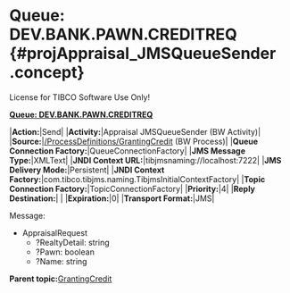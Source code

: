 # Queue: DEV.BANK.PAWN.CREDITREQ {#projAppraisal_JMSQueueSender .concept}

License for TIBCO Software Use Only!

**[Queue: DEV.BANK.PAWN.CREDITREQ](../msgs/dest_Id123.md)**

|**Action:**|Send|
|**Activity:**|Appraisal JMSQueueSender \(BW Activity\)|
|**Source:**|[/ProcessDefinitions/GrantingCredit](../../../projects/GrantingCredit/ProcessDefinitions/GrantingCredit.process.md) \(BW Process\)|
|**Queue Connection Factory:**|QueueConnectionFactory|
|**JMS Message Type:**|XMLText|
|**JNDI Context URL:**|tibjmsnaming://localhost:7222|
|**JMS Delivery Mode:**|Persistent|
|**JNDI Context Factory:**|com.tibco.tibjms.naming.TibjmsInitialContextFactory|
|**Topic Connection Factory:**|TopicConnectionFactory|
|**Priority:**|4|
|**Reply Destination:**| |
|**Expiration:**|0|
|**Transport Format:**|JMS|

Message:

-   AppraisalRequest
    -   ?RealtyDetail: string
    -   ?Pawn: boolean
    -   ?Name: string

**Parent topic:**[GrantingCredit](../../../crossref/dest/projs/GrantingCredit.md)

